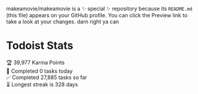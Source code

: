 makeamovie/makeamovie is a ✨ special ✨ repository because its `README.md` (this file) appears on your GitHub profile.
You can click the Preview link to take a look at your changes. darn right ya can

# Todoist Stats

<!-- TODO-IST:START -->
🏆  39,977 Karma Points           
🌸  Completed 0 tasks today           
✅  Completed 27,885 tasks so far           
⏳  Longest streak is 328 days
<!-- TODO-IST:END -->